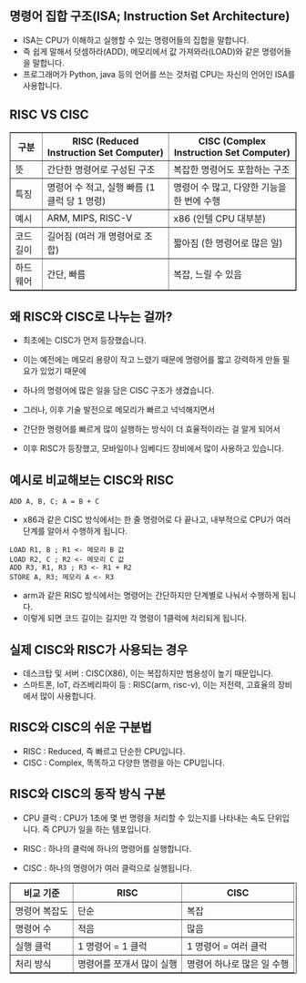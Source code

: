 명령어 집합 구조(ISA; Instruction Set Architecture)
---------------------------------------------
- ISA는 CPU가 이해하고 실행할 수 있는 명령어들의 집합을 말합니다.
- 즉 쉽게 말해서 덧셈하라(ADD), 메모리에서 값 가져와라(LOAD)와 같은 명령어들을 말합니다.
- 프로그래머가 Python, java 등의 언어를 쓰는 것처럼 CPU는 자신의 언어인 ISA를 사용합니다.

RISC VS CISC 
--------------------------------------------------------
<table border="1">
  <thead>
    <tr>
      <th>구분</th>
      <th>RISC (Reduced Instruction Set Computer)</th>
      <th>CISC (Complex Instruction Set Computer)</th>
    </tr>
  </thead>
  <tbody>
    <tr>
      <td>뜻</td>
      <td>간단한 명령어로 구성된 구조</td>
      <td>복잡한 명령어도 포함하는 구조</td>
    </tr>
    <tr>
      <td>특징</td>
      <td>명령어 수 적고, 실행 빠름 (1 클럭 당 1 명령)</td>
      <td>명령어 수 많고, 다양한 기능을 한 번에 수행</td>
    </tr>
    <tr>
      <td>예시</td>
      <td>ARM, MIPS, RISC-V</td>
      <td>x86 (인텔 CPU 대부분)</td>
    </tr>
    <tr>
      <td>코드 길이</td>
      <td>길어짐 (여러 개 명령어로 조합)</td>
      <td>짧아짐 (한 명령어로 많은 일)</td>
    </tr>
    <tr>
      <td>하드웨어</td>
      <td>간단, 빠름</td>
      <td>복잡, 느릴 수 있음</td>
    </tr>
  </tbody>
</table>

왜 RISC와 CISC로 나누는 걸까?
---------------------------------------------------------
- 최초에는 CISC가 먼저 등장했습니다.
- 이는 예전에는 메모리 용량이 작고 느렸기 때문에 명령어를 짧고 강력하게 만들 필요가 있었기 때문에
- 하나의 명령어에 많은 일을 담은 CISC 구조가 생겼습니다.

- 그러나, 이후 기술 발전으로 메모리가 빠르고 넉넉해지면서
- 간단한 명령어를 빠르게 많이 실행하는 방식이 더 효율적이라는 걸 알게 되어서
- 이후 RISC가 등장했고, 모바일이나 임베디드 장비에서 많이 사용하고 있습니다.

예시로 비교해보는 CISC와 RISC
---------------------------------------------------------
```assembly
ADD A, B, C; A = B + C
```
- x86과 같은 CISC 방식에서는 한 줄 명령어로 다 끝나고, 내부적으로 CPU가 여러 단계를 알아서 수행하게 됩니다.

```assembly
LOAD R1, B ; R1 <- 메모리 B 값
LOAD R2, C ; R2 <- 메모리 C 값
ADD R3, R1, R3 ; R3 <- R1 + R2
STORE A, R3; 메모리 A <- R3
```
- arm과 같은 RISC 방식에서는 명령어는 간단하지만 단계별로 나눠서 수행하게 됩니다.
- 이렇게 되면 코드 길이는 길지만 각 명령이 1클럭에 처리되게 됩니다.

실제 CISC와 RISC가 사용되는 경우
---------------------------------------------
- 데스크탑 및 서버 : CISC(X86), 이는 복잡하지만 범용성이 높기 때문입니다.
- 스마트폰, IoT, 라즈베리파이 등 : RISC(arm, risc-v), 이는 저전력, 고효율의 장비에서 많이 사용합니다.

RISC와 CISC의 쉬운 구분법
-------------------------------------------
- RISC : Reduced, 즉 빠르고 단순한 CPU입니다.
- CISC : Complex, 똑똑하고 다양한 명령을 아는 CPU입니다.

RISC와 CISC의 동작 방식 구분
---------------------------------------------------
- CPU 클럭 : CPU가 1초에 몇 번 명령을 처리할 수 있는지를 나타내는 속도 단위입니다. 즉 CPU가 일을 하는 템포입니다.
  
- RISC : 하나의 클럭에 하나의 명령어를 실행합니다.
- CISC : 하나의 명령어가 여러 클럭으로 실행됩니다.

<table border="1">
  <thead>
    <tr>
      <th>비교 기준</th>
      <th>RISC</th>
      <th>CISC</th>
    </tr>
  </thead>
  <tbody>
    <tr>
      <td>명령어 복잡도</td>
      <td>단순</td>
      <td>복잡</td>
    </tr>
    <tr>
      <td>명령어 수</td>
      <td>적음</td>
      <td>많음</td>
    </tr>
    <tr>
      <td>실행 클럭</td>
      <td>1 명령어 = 1 클럭</td>
      <td>1 명령어 = 여러 클럭</td>
    </tr>
    <tr>
      <td>처리 방식</td>
      <td>명령어를 쪼개서 많이 실행</td>
      <td>명령어 하나로 많은 일 수행</td>
    </tr>
  </tbody>
</table>
